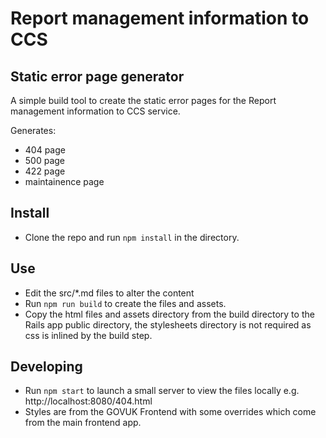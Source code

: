 # Report management information to CCS
## Static error page generator
A simple build tool to create the static error pages for the Report management information to CCS service.

Generates:

- 404 page
- 500 page
- 422 page
- maintainence page

## Install
- Clone the repo and run `npm install` in the directory.

## Use
- Edit the src/*.md files to alter the content
- Run `npm run build` to create the files and assets.
- Copy the html files and assets directory from the build directory to the Rails app public directory, the stylesheets directory is not required as css is inlined by the build step.

## Developing
- Run `npm start` to launch a small server to view the files locally e.g. http://localhost:8080/404.html
- Styles are from the GOVUK Frontend with some overrides which come from the main frontend app.

